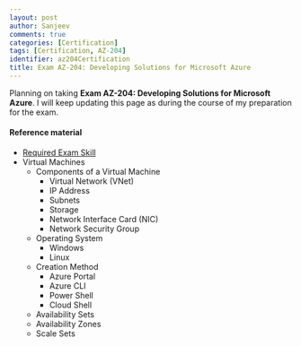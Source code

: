```yaml
---
layout: post
author: Sanjeev
comments: true
categories: [Certification]
tags: [Certification, AZ-204]
identifier: az204Certification
title: Exam AZ-204: Developing Solutions for Microsoft Azure
---
```

Planning on taking **Exam AZ-204: Developing Solutions for Microsoft Azure**. I will keep updating this page as during the course of my preparation for the exam.

#### Reference material
* [Required Exam Skill](https://docs.microsoft.com/en-us/learn/certifications/exams/az-204)
* Virtual Machines
  * Components of a Virtual Machine
    * Virtual Network (VNet)
    * IP Address
    * Subnets
    * Storage
    * Network Interface Card (NIC)
    * Network Security Group
  * Operating System 
    * Windows
    * Linux
  * Creation Method
    * Azure Portal
    * Azure CLI
    * Power Shell
    * Cloud Shell
  * Availability Sets
  * Availability Zones
  * Scale Sets
